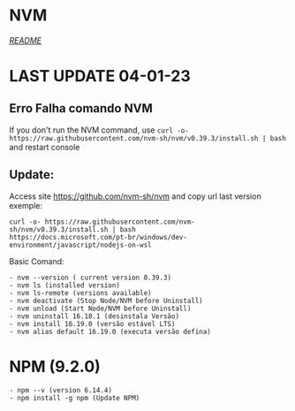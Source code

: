 # NVM
###### [README](./../README.md)

# LAST UPDATE 04-01-23

## Erro Falha comando NVM

If you don't run the NVM command, use `curl -o- https://raw.githubusercontent.com/nvm-sh/nvm/v0.39.3/install.sh | bash` and restart console

## Update:
Access site https://github.com/nvm-sh/nvm and copy url last version exemple:
```
curl -o- https://raw.githubusercontent.com/nvm-sh/nvm/v0.39.3/install.sh | bash
https://docs.microsoft.com/pt-br/windows/dev-environment/javascript/nodejs-on-wsl

```
Basic Comand:

 ```
- nvm --version ( current version 0.39.3)
- nvm ls (installed version)
- nvm ls-remote (versions available)
- nvm deactivate (Stop Node/NVM before Uninstall)
- nvm unload (Start Node/NVM before Uninstall)
- nvm uninstall 16.18.1 (desinstala Versão)
- nvm install 16.19.0 (versão estável LTS)
- nvm alias default 16.19.0 (executa versão defina)

 ```

# NPM (9.2.0)
```
- npm --v (version 6.14.4)
- npm install -g npm (Update NPM)
```
